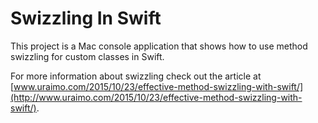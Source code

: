 # Swizzling In Swift

This project is a Mac console application that shows how to use method swizzling for custom classes in Swift.

For more information about swizzling check out the article at [www.uraimo.com/2015/10/23/effective-method-swizzling-with-swift/](http://www.uraimo.com/2015/10/23/effective-method-swizzling-with-swift/).
